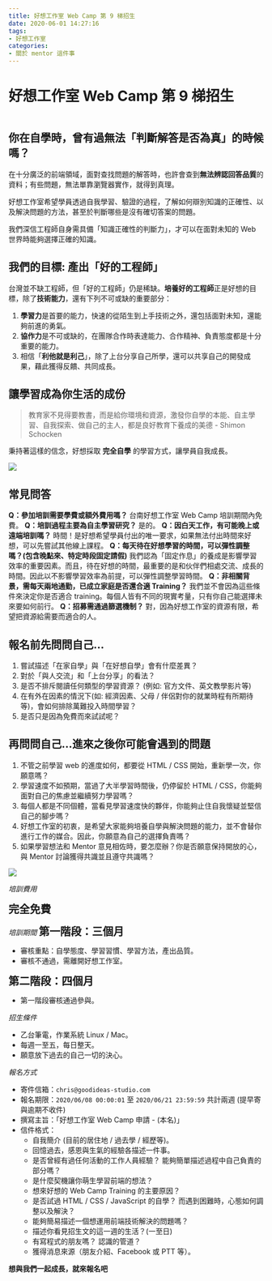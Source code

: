 ```yaml
---
title: 好想工作室 Web Camp 第 9 梯招生
date: 2020-06-01 14:27:16
tags:
- 好想工作室
categories:
- 關於 mentor 這件事
---
```


# 好想工作室 Web Camp 第 9 梯招生

<style>
.logo {
  display: block;
  margin: auto;
  width: 500x;
}
</style>

<img class="logo" src="https://i.imgur.com/X2ckpS3.jpg" alt="">

## 你在自學時，曾有過無法「判斷解答是否為真」的時候嗎？

在十分廣泛的前端領域，面對查找問題的解答時，也許會查到**無法辨認回答品質**的資料；有些問題，無法單靠瀏覽器實作，就得到真理。

好想工作室希望學員透過自我學習、驗證的過程，了解如何辯別知識的正確性、以及解決問題的方法，甚至於判斷哪些是沒有確切答案的問題。

我們深信工程師自身需具備「知識正確性的判斷力」，才可以在面對未知的 Web 世界時能夠選擇正確的知識。

## 我們的目標: 產出「好的工程師」

台灣並不缺工程師，但「好的工程師」仍是稀缺。**培養好的工程師**正是好想的目標，除了**技術能力**，還有下列不可或缺的重要部分：

1. **學習力**是首要的能力，快速的從陌生到上手技術之外，還包括面對未知，還能夠前進的勇氣。
2. **協作力**是不可或缺的，在團隊合作時表達能力、合作精神、負責態度都是十分重要的能力。
3. 相信「**利他就是利己**」，除了上台分享自己所學，還可以共享自己的開發成果，藉此獲得反饋、共同成長。

## 讓學習成為你生活的成份

> 教育家不見得要教書，而是給你環境和資源，激發你自學的本能、自主學習、自我探索、做自己的主人，都是良好教育下養成的美德 - Shimon Schocken

秉持著這樣的信念，好想採取 **完全自學** 的學習方式，讓學員自我成長。

![](https://i.imgur.com/1m7UDas.jpg)

## 常見問答

**Q：參加培訓需要學費或額外費用嗎？**
台南好想工作室 Web Camp 培訓期間內免費。
**Q：培訓過程主要為自主學習研究？**
是的。
**Q：因白天工作，有可能晚上或遠端培訓嗎？**
時間！是好想希望學員付出的唯一要求，如果無法付出時間來好想，可以先嘗試其他線上課程。
**Q：每天待在好想學習的時間，可以彈性調整嗎？(包含晚點來、特定時段固定請假)**
我們認為「固定作息」的養成是影響學習效率的重要因素。而且，待在好想的時間，最重要的是和伙伴們相處交流、成長的時間。因此以不影響學習效率為前提，可以彈性調整學習時間。
**Q：非相關背景，需每天兩地通勤，已成立家庭是否還合適 Training？**
我們並不會因為這些條件來決定你是否適合 training。每個人皆有不同的現實考量，只有你自己能選擇未來要如何前行。
**Q：招募需通過篩選機制？**
對，因為好想工作室的資源有限，希望把資源給需要而適合的人。

## 報名前先問問自己...

1. 嘗試描述「在家自學」與「在好想自學」會有什麼差異？
2. 對於「與人交流」和「上台分享」的看法？
3. 是否不排斥閱讀任何類型的學習資源？ (例如: 官方文件、英文教學影片等)
5. 在有外在因素的情況下(如: 經濟因素、父母 / 伴侶對你的就業時程有所期待等)，會如何排除萬難投入時間學習？
7. 是否只是因為免費而來試試呢？

## 再問問自己...進來之後你可能會遇到的問題

1. 不管之前學習 web 的進度如何，都要從 HTML / CSS 開始，重新學一次，你願意嗎？
2. 學習速度不如預期，當過了大半學習時間後，仍停留於 HTML / CSS，你能夠面對自己的焦慮並繼續努力學習嗎？
3. 每個人都是不同個體，當看見學習速度快的夥伴，你能夠止住自我懷疑並堅信自己的腳步嗎？
4. 好想工作室的初衷，是希望大家能夠培養自學與解決問題的能力，並不會替你進行工作的媒合。因此，你願意為自己的選擇負責嗎？
6. 如果學習想法和 Mentor 意見相佐時，要怎麼辦？你是否願意保持開放的心，與 Mentor 討論獲得共識並且遵守共識嗎？

![](https://i.imgur.com/95JHv3U.jpg)

<style>
.point {
  font-size: 1.5em;
  font-weight: bold;
}

</style>

*培訓費用*

<span class="point">完全免費</span>

*培訓期間*
<span class="point">第一階段：三個月</span>
- 審核重點：自學態度、學習習慣、學習方法，產出品質。
- 審核不通過，需離開好想工作室。

<span class="point">第二階段：四個月</span>
- 第一階段審核通過參與。

*招生條件*

- 乙台筆電，作業系統 Linux / Mac。
- 每週一至五，每日整天。
- 願意放下過去的自己一切的決心。

*報名方式*

- 寄件信箱：`chris@goodideas-studio.com`
- 報名期限：`2020/06/08 00:00:01` 至 `2020/06/21 23:59:59` 共計兩週
  (提早寄與逾期不收件)
- 撰寫主旨：「好想工作室 Web Camp 申請 - (本名)」
- 信件格式：
  - 自我簡介 (目前的居住地 / 過去學 / 經歷等)。
  - 回憶過去，感恩與生氣的經驗各描述一件事。
  - 是否曾經有過任何活動的工作人員經驗？ 能夠簡單描述過程中自己負責的部分嗎？
  - 是什麼契機讓你萌生學習前端的想法？
  - 想來好想的 Web Camp Training 的主要原因？
  - 是否試過 HTML / CSS / JavaScript 的自學？ 而遇到困難時，心態如何調整以及解決？
  - 能夠簡易描述一個想運用前端技術解決的問題嗎？
  - 描述你看見招生文的這一週的生活？(一至日)
  - 有寫程式的朋友嗎？ 認識的管道？
  - 獲得消息來源（朋友介紹、Facebook 或 PTT 等）。

**想與我們一起成長，就來報名吧**